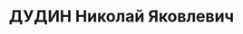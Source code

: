 ---
title: ДУДИН Николай Яковлевич
description: 'Род. в 1903, Свердловская обл., Первоуральский р-н, з-д Билимбай, русский.
  Проживал: г. Свердловск, Октябрьский р-н, п. Чернобровка. Молочно-мясной совхоз,
  нач-к политотдела

  Арестован 02.01.1937. Приговор: 01.04.1937 – 10 лет ИТЛ'
---